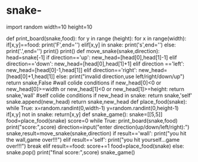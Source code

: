 # snake-
import random
width=10
height=10

def print_board(snake,food):
    for y in range (height):
        for x in range(width):
            if[x,y]==food:
                print('F',end='')
            elif[x,y] in snake:
                print('s',end='')
            else:
                print('.',end='')
        print()
    print()
def move_snake(snake,direction):
    head=snake[-1]
    if direction=='up':
        new_head=[head[0],head[1]-1]
    elif direction=='down':
        new_head=[head[0],head[1]+1]
    elif direction =='left':
        new_head=[head[0]-1,head[1]]
    elif direction=='right':
        new_head=[head[0]+1,head[1]]
    else:
        print("invalid direction,use left/right/down/up")
        return snake,False
#wall colide conditions
    if new_head[0]<0 or new_head[0]>=width or new_head[1]<0 or new_head[1]>=height:
        return snake,'wall'
#self colide conditions
    if new_head in snake:
        return snake,'self'
    snake.append(new_head)
    return snake,new_head
def place_food(snake):
    while True:
        x=random.randint(0,width-1)
        y=random.randint(0,height-1)
        if[x,y] not in snake:
            return[x,y]
def snake_game():
    snake=[[5,5]]
    food=place_food(snake)
    score=0
    while True:
        print_board(snake,food)
        print("score:",score)
        direction=input("enter direction(up/down/left/right):")
        snake,result=move_snake(snake,direction)
        if result=='wall':
            print("you hit the wall,game over!!!")
        elif result=='self':
            print("you hit yourself...game over!!!")
            break
        elif result==food:
            score+=1
            food=place_food(snake)
        else:
            snake.pop()
    print("final score:",score)
snake_game()
